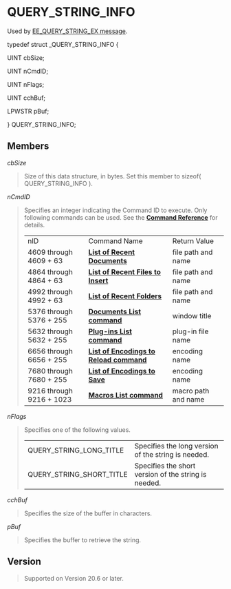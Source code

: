 # QUERY\_STRING\_INFO

Used by [EE\_QUERY\_STRING\_EX message](../message/ee_query_string_ex).

typedef struct \_QUERY\_STRING\_INFO {

UINT cbSize;

UINT nCmdID;

UINT nFlags;

UINT cchBuf;

LPWSTR pBuf;

} QUERY\_STRING\_INFO;

## Members

_cbSize_

> Size of this data structure, in bytes. Set this member to sizeof( QUERY\_STRING\_INFO ).

_nCmdID_

> Specifies an integer indicating the Command ID to execute. Only following commands can be used. See the
> **[Command Reference](../../cmd/index)** for details.
>
> |     |     |     |
> | --- | --- | --- |
> | nID | Command Name | Return Value |
> | 4609 through 4609 + 63 | [**List of Recent Documents**](../../cmd/file/file_mru_file1) | file path and name |
> | 4864 through 4864 + 63 | [**List of Recent Files to Insert**](../../cmd/file/file_mru_insert1) | file path and name |
> | 4992 through 4992 + 63 | [**List of Recent Folders**](../../cmd/file/file_mru_folder1) | file path and name |
> | 5376 through 5376 + 255 | **[Documents List command](../../cmd/window/window_menu)** | window title |
> | 5632 through 5632 + 255 | **[Plug-ins List command](../../cmd/tools/plug_in1)** | plug-in file name |
> | 6656 through 6656 + 255 | [**List of Encodings to Reload command**](../../cmd/file/file_reload_defined) | encoding name |
> | 7680 through 7680 + 255 | [**List of Encodings to Save**](../../cmd/file/file_save_defined) | encoding name |
> | 9216 through 9216 + 1023 | **[Macros List command](../../cmd/macros/macro1)** | macro path and name |

_nFlags_

> Specifies one of the following values.
>
> |     |     |
> | --- | --- |
> | QUERY\_STRING\_LONG\_TITLE | Specifies the long version of the string is needed. |
> | QUERY\_STRING\_SHORT\_TITLE | Specifies the short version of the string is needed. |

_cchBuf_

> Specifies the size of the buffer in characters.

_pBuf_

> Specifies the buffer to retrieve the string.

## Version

> Supported on Version 20.6 or later.
